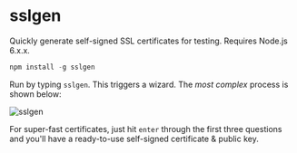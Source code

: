 # sslgen

Quickly generate self-signed SSL certificates for testing. Requires
Node.js 6.x.x.

```js
npm install -g sslgen
```

Run by typing `sslgen`. This triggers a wizard. The _most complex_
process is shown below:

![sslgen](/path/to/img.jpg "sslgen in action")

For super-fast certificates, just hit `enter` through the first
three questions and you'll have a ready-to-use self-signed certificate & public key.
